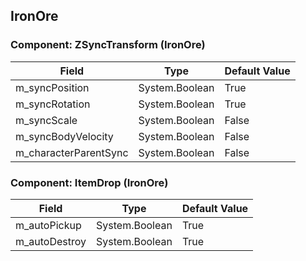 ## IronOre

### Component: ZSyncTransform (IronOre)

|Field|Type|Default Value|
|-----|----|-------------|
|m_syncPosition|System.Boolean|True|
|m_syncRotation|System.Boolean|True|
|m_syncScale|System.Boolean|False|
|m_syncBodyVelocity|System.Boolean|False|
|m_characterParentSync|System.Boolean|False|

### Component: ItemDrop (IronOre)

|Field|Type|Default Value|
|-----|----|-------------|
|m_autoPickup|System.Boolean|True|
|m_autoDestroy|System.Boolean|True|

